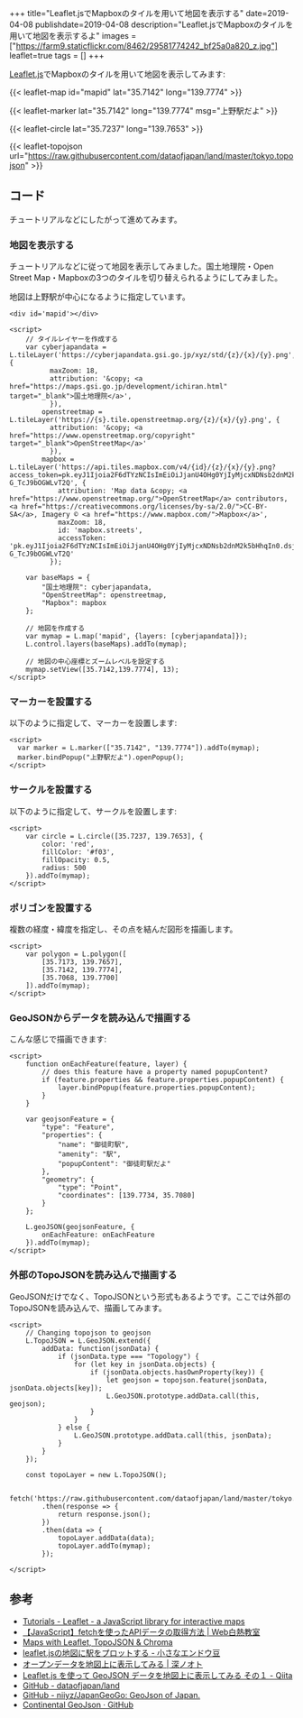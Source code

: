 +++
title="Leaflet.jsでMapboxのタイルを用いて地図を表示する"
date=2019-04-08
publishdate=2019-04-08
description="Leaflet.jsでMapboxのタイルを用いて地図を表示するよ"
images = ["https://farm9.staticflickr.com/8462/29581774242_bf25a0a820_z.jpg"]
leaflet=true
tags = []
+++

[Leaflet.js](https://leafletjs.com/)でMapboxのタイルを用いて地図を表示してみます:

{{< leaflet-map id="mapid" lat="35.7142" long="139.7774" >}}

{{< leaflet-marker lat="35.7142" long="139.7774" msg="上野駅だよ" >}}

{{< leaflet-circle lat="35.7237" long="139.7653" >}}

<script>
	var polygon = L.polygon([
	    [35.7173, 139.7657],
	    [35.7142, 139.7774],
	    [35.7068, 139.7700]
	]).addTo(mymap);
</script>

<script>
	function onEachFeature(feature, layer) {
	    // does this feature have a property named popupContent?
	    if (feature.properties && feature.properties.popupContent) {
	        layer.bindPopup(feature.properties.popupContent);
	    }
	}

	var geojsonFeature = {
	    "type": "Feature",
	    "properties": {
	        "name": "御徒町駅",
	        "amenity": "駅",
	        "popupContent": "御徒町駅だよ"
	    },
	    "geometry": {
	        "type": "Point",
	        "coordinates": [139.7734, 35.7080]
	    }
	};

	L.geoJSON(geojsonFeature, {
	    onEachFeature: onEachFeature
	}).addTo(mymap);
</script>

<script>
	function onEachFeature(feature, layer) {
	    // does this feature have a property named popupContent?
	    if (feature.properties && feature.properties.popupContent) {
	        layer.bindPopup(feature.properties.popupContent);
	    }
	}

	var geojsonFeature = {
	    "type": "Feature",
	    "properties": {
	        "name": "御徒町駅",
	        "amenity": "駅",
	        "popupContent": "御徒町駅だよ"
	    },
	    "geometry": {
	        "type": "Point",
	        "coordinates": [139.7734, 35.7080]
	    }
	};

	L.geoJSON(geojsonFeature, {
	    onEachFeature: onEachFeature
	}).addTo(mymap);
</script>

{{< leaflet-topojson url="https://raw.githubusercontent.com/dataofjapan/land/master/tokyo.topojson" >}}

## コード
チュートリアルなどにしたがって進めてみます。

### 地図を表示する
チュートリアルなどに従って地図を表示してみました。国土地理院・Open Street Map・Mapboxの3つのタイルを切り替えられるようにしてみました。

地図は上野駅が中心になるように指定しています。

```
<div id='mapid'></div>

<script>
	// タイルレイヤーを作成する
	var cyberjapandata = L.tileLayer('https://cyberjapandata.gsi.go.jp/xyz/std/{z}/{x}/{y}.png', {
		  maxZoom: 18,
		  attribution: '&copy; <a href="https://maps.gsi.go.jp/development/ichiran.html" target="_blank">国土地理院</a>',
		  }),
		openstreetmap = L.tileLayer('https://{s}.tile.openstreetmap.org/{z}/{x}/{y}.png', {
		  attribution: '&copy; <a href="https://www.openstreetmap.org/copyright" target="_blank">OpenStreetMap</a>'
		  }),
		mapbox = L.tileLayer('https://api.tiles.mapbox.com/v4/{id}/{z}/{x}/{y}.png?access_token=pk.eyJ1Ijoia2F6dTYzNCIsImEiOiJjanU4OHg0YjIyMjcxNDNsb2dnM2k5bHhqIn0.dsjWTh-G_TcJ9bOGWLvT2Q', {
		    attribution: 'Map data &copy; <a href="https://www.openstreetmap.org/">OpenStreetMap</a> contributors, <a href="https://creativecommons.org/licenses/by-sa/2.0/">CC-BY-SA</a>, Imagery © <a href="https://www.mapbox.com/">Mapbox</a>',
		    maxZoom: 18,
		    id: 'mapbox.streets',
		    accessToken: 'pk.eyJ1Ijoia2F6dTYzNCIsImEiOiJjanU4OHg0YjIyMjcxNDNsb2dnM2k5bHhqIn0.dsjWTh-G_TcJ9bOGWLvT2Q'
		  });

	var baseMaps = {
	    "国土地理院": cyberjapandata,
	    "OpenStreetMap": openstreetmap,
	    "Mapbox": mapbox
	};

	// 地図を作成する
	var mymap = L.map('mapid', {layers: [cyberjapandata]});
	L.control.layers(baseMaps).addTo(mymap);

	// 地図の中心座標とズームレベルを設定する
	mymap.setView([35.7142,139.7774], 13);
</script>
```

### マーカーを設置する
以下のように指定して、マーカーを設置します:

```
<script>
  var marker = L.marker(["35.7142", "139.7774"]).addTo(mymap);
  marker.bindPopup("上野駅だよ").openPopup();
</script>
```

### サークルを設置する
以下のように指定して、サークルを設置します:

```
<script>
	var circle = L.circle([35.7237, 139.7653], {
	    color: 'red',
	    fillColor: '#f03',
	    fillOpacity: 0.5,
	    radius: 500
	}).addTo(mymap);
</script>
```

### ポリゴンを設置する
複数の経度・緯度を指定し、その点を結んだ図形を描画します。

```
<script>
	var polygon = L.polygon([
	    [35.7173, 139.7657],
	    [35.7142, 139.7774],
	    [35.7068, 139.7700]
	]).addTo(mymap);
</script>
```

### GeoJSONからデータを読み込んで描画する
こんな感じで描画できます:

```
<script>
	function onEachFeature(feature, layer) {
	    // does this feature have a property named popupContent?
	    if (feature.properties && feature.properties.popupContent) {
	        layer.bindPopup(feature.properties.popupContent);
	    }
	}

	var geojsonFeature = {
	    "type": "Feature",
	    "properties": {
	        "name": "御徒町駅",
	        "amenity": "駅",
	        "popupContent": "御徒町駅だよ"
	    },
	    "geometry": {
	        "type": "Point",
	        "coordinates": [139.7734, 35.7080]
	    }
	};

	L.geoJSON(geojsonFeature, {
	    onEachFeature: onEachFeature
	}).addTo(mymap);
</script>
```

### 外部のTopoJSONを読み込んで描画する
GeoJSONだけでなく、TopoJSONという形式もあるようです。ここでは外部のTopoJSONを読み込んで、描画してみます。

```
<script>
	// Changing topojson to geojson
	L.TopoJSON = L.GeoJSON.extend({
		addData: function(jsonData) {
			if (jsonData.type === "Topology") {
				for (let key in jsonData.objects) {
					if (jsonData.objects.hasOwnProperty(key)) {
						let geojson = topojson.feature(jsonData, jsonData.objects[key]);
						L.GeoJSON.prototype.addData.call(this, geojson);
					}
				}
			} else {
				L.GeoJSON.prototype.addData.call(this, jsonData);
			}
		}
	});

	const topoLayer = new L.TopoJSON();

	fetch('https://raw.githubusercontent.com/dataofjapan/land/master/tokyo.topojson')
		.then(response => {
			return response.json();
		})
		.then(data => {
			topoLayer.addData(data);
			topoLayer.addTo(mymap);
		});

</script>
```

## 参考
- [Tutorials - Leaflet - a JavaScript library for interactive maps](https://leafletjs.com/examples.html)
- [【JavaScript】fetchを使ったAPIデータの取得方法 | Web白熱教室](https://tsuyopon.xyz/2019/01/05/how-to-use-the-fetch-api-in-js/)
- [Maps with Leaflet,  TopoJSON &amp; Chroma](http://blog.webkid.io/maps-with-leaflet-and-topojson/)
- [leaflet.jsの地図に駅をプロットする - 小さなエンドウ豆](http://h-piiice16.hatenablog.com/entry/2017/06/11/104155)
- [オープンデータを地図上に表示してみる | 深ノオト](http://www.inqsite.net/weblog/4538/)
- [Leaflet.js を使って GeoJSON データを地図上に表示してみる その１ - Qiita](https://qiita.com/sin164/items/1ed25130fa5a1de00ea8)
- [GitHub - dataofjapan/land](https://github.com/dataofjapan/land)
- [GitHub - niiyz/JapanGeoGo: GeoJson of Japan.](https://github.com/niiyz/JapanGeoGo)
- [Continental GeoJson · GitHub](https://gist.github.com/cmunns/76fb72646a68202e6bde)

